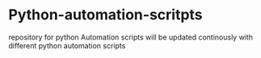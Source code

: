 # Python-automation-scritpts
repository for python Automation scripts will be updated continously with different python automation scripts
